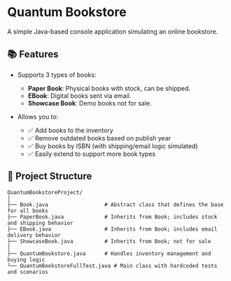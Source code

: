 # Quantum Bookstore

A simple Java-based console application simulating an online bookstore.

## 📚 Features

- Supports 3 types of books:
  - **Paper Book**: Physical books with stock, can be shipped.
  - **EBook**: Digital books sent via email.
  - **Showcase Book**: Demo books not for sale.

- Allows you to:
  - ✅ Add books to the inventory
  - ✅ Remove outdated books based on publish year
  - ✅ Buy books by ISBN (with shipping/email logic simulated)
  - ✅ Easily extend to support more book types

## 🧱 Project Structure

```text
QuantumBookstoreProject/
│
├── Book.java                  # Abstract class that defines the base for all books
├── PaperBook.java             # Inherits from Book; includes stock and shipping behavior
├── EBook.java                 # Inherits from Book; includes email delivery behavior
├── ShowcaseBook.java          # Inherits from Book; not for sale
│
├── QuantumBookstore.java      # Handles inventory management and buying logic
└── QuantumBookstoreFullTest.java # Main class with hardcoded tests and scenarios
